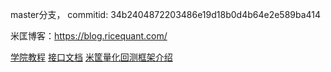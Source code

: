 
master分支， commitid: 34b2404872203486e19d18b0d4b64e2e589ba414


米匡博客：https://blog.ricequant.com/

[学院教程](https://www.ricequant.com/site/courses)
[接口文档](https://www.ricequant.com/doc/quant/)
[米筐量化回测框架介绍](https://www.cnblogs.com/lizhihang/p/12611652.html)


